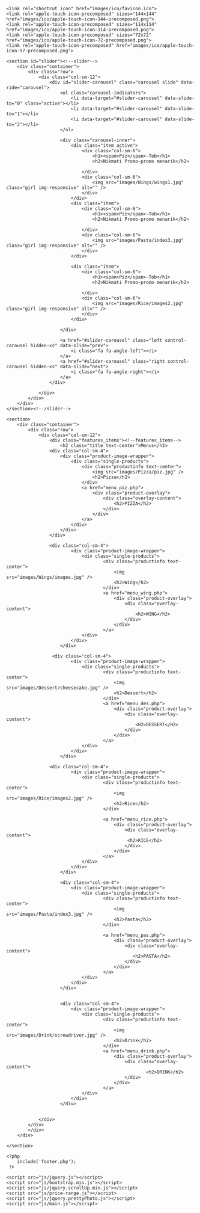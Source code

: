 <?php
  include("file/config.php");
?>

<!DOCTYPE html>
<html lang="en">
<head>
    <meta charset="utf-8">
    <meta name="viewport" content="width=device-width, initial-scale=1.0">
    <meta name="description" content="">
    <meta name="author" content="">
    <title>Home | E-Shopper</title>
    <link href="css/bootstrap.min.css" rel="stylesheet">
    <link href="css/font-awesome.min.css" rel="stylesheet">
    <link href="css/prettyPhoto.css" rel="stylesheet">
    <link href="css/price-range.css" rel="stylesheet">
    <link href="css/animate.css" rel="stylesheet">
	<link href="css/main.css" rel="stylesheet">
	<link href="css/responsive.css" rel="stylesheet">

    <link rel="shortcut icon" href="images/ico/favicon.ico">
    <link rel="apple-touch-icon-precomposed" sizes="144x144" href="images/ico/apple-touch-icon-144-precomposed.png">
    <link rel="apple-touch-icon-precomposed" sizes="114x114" href="images/ico/apple-touch-icon-114-precomposed.png">
    <link rel="apple-touch-icon-precomposed" sizes="72x72" href="images/ico/apple-touch-icon-72-precomposed.png">
    <link rel="apple-touch-icon-precomposed" href="images/ico/apple-touch-icon-57-precomposed.png">
</head><!--/head-->

<body>
	<?php
		include('header.php');
	 ?>

	<section id="slider"><!--slider-->
		<div class="container">
			<div class="row">
				<div class="col-sm-12">
					<div id="slider-carousel" class="carousel slide" data-ride="carousel">
						<ol class="carousel-indicators">
							<li data-target="#slider-carousel" data-slide-to="0" class="active"></li>
							<li data-target="#slider-carousel" data-slide-to="1"></li>
							<li data-target="#slider-carousel" data-slide-to="2"></li>
						</ol>

						<div class="carousel-inner">
							<div class="item active">
								<div class="col-sm-6">
									<h1><span>Piz</span>-Tob</h1>
									<h2>Nikmati Promo-promo menarik</h2>
									
								</div>
								<div class="col-sm-6">
									<img src="images/Wings/wings1.jpg" class="girl img-responsive" alt="" />
								</div>
							</div>
							<div class="item">
								<div class="col-sm-6">
									<h1><span>Piz</span>-Tob</h1>
									<h2>Nikmati Promo-promo menarik</h2>
									
								</div>
								<div class="col-sm-6">
									<img src="images/Pasta/index3.jpg" class="girl img-responsive" alt="" />
								</div>
							</div>

							<div class="item">
								<div class="col-sm-6">
									<h1><span>Piz</span>-Tob</h1>
									<h2>Nikmati Promo-promo menarik</h2>
									
								</div>
								<div class="col-sm-6">
									<img src="images/Rice/images2.jpg" class="girl img-responsive" alt="" />
								</div>
							</div>

						</div>

						<a href="#slider-carousel" class="left control-carousel hidden-xs" data-slide="prev">
							<i class="fa fa-angle-left"></i>
						</a>
						<a href="#slider-carousel" class="right control-carousel hidden-xs" data-slide="next">
							<i class="fa fa-angle-right"></i>
						</a>
					</div>

				</div>
			</div>
		</div>
	</section><!--/slider-->

	<section>
		<div class="container">
			<div class="row">
				<div class="col-sm-12">
					<div class="features_items"><!--features_items-->
						<h2 class="title text-center">Menus</h2>
					<div class="col-sm-4">
                    	<div class="product-image-wrapper">
                        	<div class="single-products">
                            	<div class="productinfo text-center">
                                	<img src="images/Pizza/piz.jpg" />
                                	<h2>Pizza</h2>
                            	</div>
                            	<a href="menu_piz.php">
                            		<div class="product-overlay">
                                		<div class="overlay-content">
                                    		<h2>PIZZA</h2>
                                		</div>
                            		</div>
                            	</a>
                        	</div>
                     	</div>
                	</div>

                	<div class="col-sm-4">
                            <div class="product-image-wrapper">
                                <div class="single-products">
                                        <div class="productinfo text-center">
                                            <img src="images/Wings/images.jpg" />
                                            <h2>Wing</h2>
                                        </div>
                                        <a href="menu_wing.php">
                                            <div class="product-overlay">
                                                <div class="overlay-content">
                                                    <h2>WING</h2>
                                                </div>
                                            </div>
                                        </a>
                                </div>
                            </div>
                        </div>

                     <div class="col-sm-4">
                            <div class="product-image-wrapper">
                                <div class="single-products">
                                        <div class="productinfo text-center">
                                            <img src="images/Dessert/cheesecake.jpg" />
                                            <h2>Dessert</h2>
                                        </div>
                                        <a href="menu_des.php">
                                            <div class="product-overlay">
                                                <div class="overlay-content">
                                                    <H2>DESSERT</H2>
                                                </div>
                                            </div>
                                        </a>
                                </div>
                            </div>
                        </div>

                    <div class="col-sm-4">
                            <div class="product-image-wrapper">
                                <div class="single-products">
                                        <div class="productinfo text-center">
                                            <img src="images/Rice/images2.jpg" />
                                            <h2>Rice</h2>
                                        </div>

                                        <a href="menu_rice.php">
                                            <div class="product-overlay">
                                                <div class="overlay-content">
                                                 <h2>RICE</h2>
                                                </div>
                                            </div>
                                        </a>
                                </div>
                            </div>
                        </div>

                        <div class="col-sm-4">
                            <div class="product-image-wrapper">
                                <div class="single-products">
                                        <div class="productinfo text-center">
                                            <img src="images/Pasta/index3.jpg" />
                                            <h2>Pasta</h2>
                                        </div>

                                        <a href="menu_pas.php">
                                            <div class="product-overlay">
                                                <div class="overlay-content">
                                                   <h2>PASTA</h2>
                                                </div>
                                            </div>
                                        </a>
                                </div>
                            </div>
                        </div>


                        <div class="col-sm-4">
                            <div class="product-image-wrapper">
                                <div class="single-products">
                                        <div class="productinfo text-center">
                                            <img src="images/Drink/screwdriver.jpg" />
                                            <h2>Drink</h2>
                                        </div>
                                        <a href="menu_drink.php">
                                            <div class="product-overlay">
                                                <div class="overlay-content">
	                                                    <h2>DRINK</h2>
                                                </div>
                                            </div>
                                        </a>
                                </div>
                            </div>
                        </div>


				</div>
			</div>
			</div>
		</div>
		
	</section>

	<?php
		include('footer.php');
	 ?>

    <script src="js/jquery.js"></script>
	<script src="js/bootstrap.min.js"></script>
	<script src="js/jquery.scrollUp.min.js"></script>
	<script src="js/price-range.js"></script>
    <script src="js/jquery.prettyPhoto.js"></script>
    <script src="js/main.js"></script>
</body>
</html>
